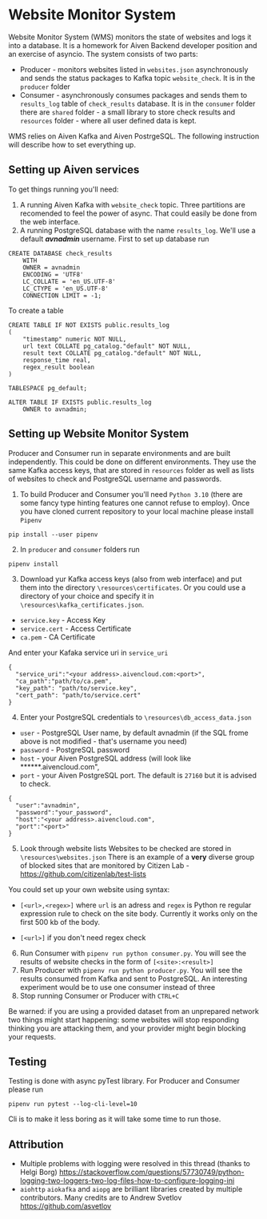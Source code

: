 # Website Monitor System 
Website Monitor System (WMS) monitors the state of websites and logs it into a database. It is a homework for Aiven Backend developer position and an exercise of asyncio. The system consists of two parts:
- Producer - monitors websites listed in `websites.json` asynchronously and sends the status packages to Kafka topic `website_check`. It is in the `producer` folder
- Consumer - asynchronously consumes packages and sends them to `results_log` table of `check_results` database. It is in the `consumer` folder
there are `shared` folder - a small library to store check results and `resources` folder - where all user defined data is kept.

WMS relies on Aiven Kafka and Aiven PostrgeSQL. The following instruction will describe how to set everything up.

## Setting up Aiven services
To get things running you'll need:
1. A running Aiven Kafka with `website_check` topic. Three partitions are recomended to feel the power of async. That could easily be done from the web interface.
2. A running PostgreSQL database with the name `results_log`. We'll use a default ***avnadmin*** username. 
First to set up database run 
```
CREATE DATABASE check_results
    WITH 
    OWNER = avnadmin
    ENCODING = 'UTF8'
    LC_COLLATE = 'en_US.UTF-8'
    LC_CTYPE = 'en_US.UTF-8'
    CONNECTION LIMIT = -1;
```
To create a table
```
CREATE TABLE IF NOT EXISTS public.results_log
(
    "timestamp" numeric NOT NULL,
    url text COLLATE pg_catalog."default" NOT NULL,
    result text COLLATE pg_catalog."default" NOT NULL,
    response_time real,
    regex_result boolean
)

TABLESPACE pg_default;

ALTER TABLE IF EXISTS public.results_log
    OWNER to avnadmin;
```
## Setting up Website Monitor System

Producer and Consumer run in separate environments and are built independently. This could be done on different environments. They use the same Kafka access keys, that are stored in `resources` folder as well as lists of websites to check and PostgreSQL username and passwords.
1. To build Producer and Consumer you'll need `Python 3.10` (there are some fancy type hinting features one cannot refuse to employ). Once you have cloned current repository to your local machine please install `Pipenv`
```
pip install --user pipenv
```
2. In `producer` and `consumer` folders run 
```
pipenv install
```
3. Download yur Kafka access keys (also from web interface) and put them into the directory `\resources\certificates`. Or you could use a directory of your choice and specify it in `\resources\kafka_certificates.json`.


- `service.key` - Access Key
- `service.cert` - Access Certificate
- `ca.pem` -  CA Certificate

And enter your Kafaka service uri in `service_uri`
```
{
  "service_uri":"<your address>.aivencloud.com:<port>",
  "ca_path":"path/to/ca.pem",
  "key_path": "path/to/service.key",
  "cert_path": "path/to/service.cert"
}
```
4. Enter your PostgreSQL credentials to  `\resources\db_access_data.json`
- `user` - PostgreSQL User name, by default avnadmin (if the SQL frome above is not modified - that's username you need)
- `password` - PostgreSQL password
- `host` - your Aiven PostgreSQL address (will look like ******.aivencloud.com",
- `port` - your Aiven PostgreSQL port. The default is `27160` but it is advised to check.
```
{
  "user":"avnadmin",
  "password":"your_password",
  "host":"<your address>.aivencloud.com",
  "port":"<port>"
}
```
5. Look through website lists 
Websites to be checked are stored in `\resources\websites.json`
There is an example of a **very** diverse group of blocked sites that are monitored by Citizen Lab -  https://github.com/citizenlab/test-lists


You could set up your own website using syntax:

- `[<url>,<regex>]` where `url` is an adress and `regex` is Python re regular expression rule to check on the site body. Currently it works only on the first 500 kb of the body. 

- `[<url>]` if you don't need regex check

6. Run Consumer with `pipenv run python consumer.py`. You will see the results of website checks in the form of `[<site>:<result>]`
7. Run Producer with `pipenv run python producer.py`. You will see the results consumed from Kafka and sent to PostgreSQL. An interesting experiment would be to use one consumer instead of three
8. Stop running Consumer or Producer with `CTRL+C`

Be warned: if you are using a provided dataset from an unprepared network two things might start happening: some websites will stop responding thinking you are attacking them, and your provider might begin blocking your requests.

## Testing
Testing is done with async pyTest library. For Producer and Consumer please run 
```
pipenv run pytest --log-cli-level=10
```
Cli is to make it less boring as it will take some time to run those.
## Attribution
- Multiple problems with logging were resolved in this thread (thanks to Helgi Borg)
https://stackoverflow.com/questions/57730749/python-logging-two-loggers-two-log-files-how-to-configure-logging-ini
- `aiohttp` `aiokafka` and `aiopg` are brilliant libraries created by multiple contributors. Many credits are to Andrew Svetlov https://github.com/asvetlov

